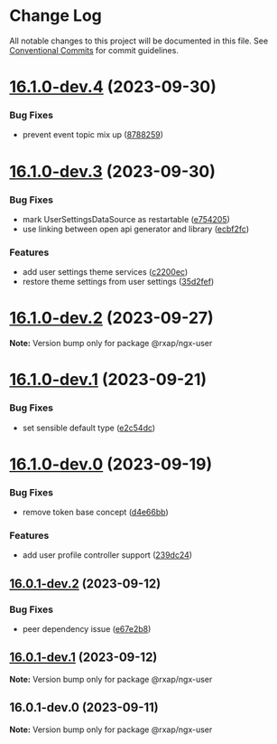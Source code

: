 # Change Log

All notable changes to this project will be documented in this file.
See [Conventional Commits](https://conventionalcommits.org) for commit guidelines.

# [16.1.0-dev.4](https://gitlab.com/rxap/packages/compare/@rxap/ngx-user@16.1.0-dev.3...@rxap/ngx-user@16.1.0-dev.4) (2023-09-30)

### Bug Fixes

- prevent event topic mix up ([8788259](https://gitlab.com/rxap/packages/commit/87882595d740dddaba8cb6f79e5a68c5bd6c4fea))

# [16.1.0-dev.3](https://gitlab.com/rxap/packages/compare/@rxap/ngx-user@16.1.0-dev.2...@rxap/ngx-user@16.1.0-dev.3) (2023-09-30)

### Bug Fixes

- mark UserSettingsDataSource as restartable ([e754205](https://gitlab.com/rxap/packages/commit/e7542054a1ad6620887b10f108b153f6ceb2539a))
- use linking between open api generator and library ([ecbf2fc](https://gitlab.com/rxap/packages/commit/ecbf2fc5a86a607f353cd80c42c12be70bd2ce79))

### Features

- add user settings theme services ([c2200ec](https://gitlab.com/rxap/packages/commit/c2200ecbbcbc48def1a5c9b5550eb3fb17396b30))
- restore theme settings from user settings ([35d2fef](https://gitlab.com/rxap/packages/commit/35d2fefa3e5cd1c63962a6d9a1ba854679ee60c2))

# [16.1.0-dev.2](https://gitlab.com/rxap/packages/compare/@rxap/ngx-user@16.1.0-dev.1...@rxap/ngx-user@16.1.0-dev.2) (2023-09-27)

**Note:** Version bump only for package @rxap/ngx-user

# [16.1.0-dev.1](https://gitlab.com/rxap/packages/compare/@rxap/ngx-user@16.1.0-dev.0...@rxap/ngx-user@16.1.0-dev.1) (2023-09-21)

### Bug Fixes

- set sensible default type ([e2c54dc](https://gitlab.com/rxap/packages/commit/e2c54dce525a97a047ed5efe1690c69d729f44e5))

# [16.1.0-dev.0](https://gitlab.com/rxap/packages/compare/@rxap/ngx-user@16.0.1-dev.2...@rxap/ngx-user@16.1.0-dev.0) (2023-09-19)

### Bug Fixes

- remove token base concept ([d4e66bb](https://gitlab.com/rxap/packages/commit/d4e66bb1b342269c6efab5e9056f7e05afb38e7f))

### Features

- add user profile controller support ([239dc24](https://gitlab.com/rxap/packages/commit/239dc2430093f7386d44d7295dfd3382d75ae2ef))

## [16.0.1-dev.2](https://gitlab.com/rxap/packages/compare/@rxap/ngx-user@16.0.1-dev.1...@rxap/ngx-user@16.0.1-dev.2) (2023-09-12)

### Bug Fixes

- peer dependency issue ([e67e2b8](https://gitlab.com/rxap/packages/commit/e67e2b8eb884b598536d16c2c544a9ad9be5b53e))

## [16.0.1-dev.1](https://gitlab.com/rxap/packages/compare/@rxap/ngx-user@16.0.1-dev.0...@rxap/ngx-user@16.0.1-dev.1) (2023-09-12)

**Note:** Version bump only for package @rxap/ngx-user

## 16.0.1-dev.0 (2023-09-11)

**Note:** Version bump only for package @rxap/ngx-user
